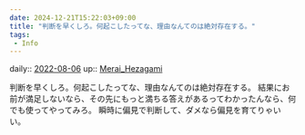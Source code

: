 ```yaml
---
date: 2024-12-21T15:22:03+09:00
title: "判断を早くしろ。何起こしたってな、理由なんてのは絶対存在する。"
tags:
 - Info
---
```


daily:: [2022-08-06](Daily_Note/2022-08-06.md)
up:: [Merai_Hezagami](../Bar/Novel/Nacaria/Merai_Hezagami.md)

判断を早くしろ。何起こしたってな、理由なんてのは絶対存在する。
結果にお前が満足しないなら、その先にもっと満ちる答えがあるってわかったんなら、何でも使ってやってみろ。
瞬時に偏見で判断して、ダメなら偏見を育てりゃいい。